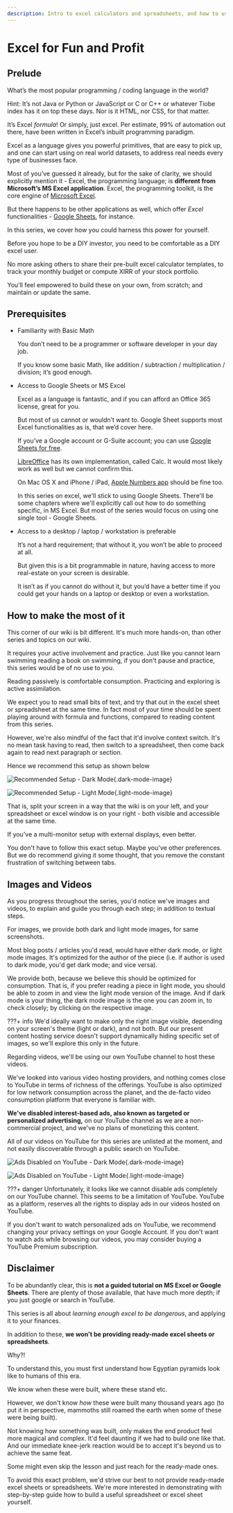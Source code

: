 ```yaml
---
description: Intro to excel calculators and spreadsheets, and how to use them for your finances
---
```


# Excel for Fun and Profit

## Prelude

What’s the most popular programming / coding language in the world?

Hint: It’s not Java or Python or JavaScript or C or C++ or whatever Tiobe index has it on top these days. Nor is it HTML, nor CSS, for that matter.

It’s Excel *formula*! Or simply, just excel. Per estimate, 99% of automation out there, have been written in Excel’s inbuilt programming paradigm.

Excel as a language gives you powerful primitives, that are easy to pick up, and one can start using on real world datasets, to address real needs every type of businesses face.

Most of you’ve guessed it already, but for the sake of clarity, we should explicitly mention it - Excel, the programming language; is **different from Microsoft’s MS Excel application**. Excel, the programming toolkit, is the core engine of [Microsoft Excel](https://www.microsoft.com/en-in/microsoft-365/excel).

But there happens to be other applications as well, which offer *Excel* functionalities - [Google Sheets](https://docs.google.com/spreadsheets/), for instance.

In this series, we cover how you could harness this power for yourself.

Before you hope to be a DIY investor, you need to be comfortable as a DIY excel user.

No more asking others to share their pre-built excel calculator templates, to track your monthly budget or compute XIRR of your stock portfolio.

You’ll feel empowered to build these on your own, from scratch; and maintain or update the same.

## Prerequisites

-   Familiarity with Basic Math

    You don’t need to be a programmer or software developer in your day job.

    If you know some basic Math, like addition / subtraction / multiplication / division; it’s good enough.

-   Access to Google Sheets or MS Excel

    Excel as a language is fantastic, and if you can afford an Office 365 license, great for you.

    But most of us cannot or wouldn’t want to. Google Sheet supports most Excel functionalities as is, that we’d cover here.

    If you’ve a Google account or G-Suite account; you can use [Google Sheets for free](https://docs.google.com/spreadsheets).

    [LibreOffice](https://www.libreoffice.org/) has its own implementation, called Calc. It would most likely work as well but we cannot confirm this.

    On Mac OS X and iPhone / iPad, [Apple Numbers app](https://www.apple.com/in/numbers/) should be fine too.

    In this series on excel, we'll stick to using Google Sheets. There'll be some chapters where we'll explicitly call out how to do something specific, in MS Excel. But most of the series would focus on using one single tool - Google Sheets.

-   Access to a desktop / laptop / workstation is preferable

    It’s not a hard requirement; that without it, you won’t be able to proceed at all.

    But given this is a bit programmable in nature, having access to more real-estate on your screen is desirable.

    It isn’t as if you cannot do without it, but you’d have a better time if you could get your hands on a laptop or desktop or even a workstation.

## How to make the most of it

This corner of our wiki is bit different. It's much more hands-on, than other series and topics on our wiki.

It requires your active involvement and practice. Just like you cannot learn swimming reading a book on swimming, if you don't pause and practice, this series would be of no use to you.

Reading passively is comfortable consumption. Practicing and exploring is active assimilation.

We expect you to read small bits of text, and try that out in the excel sheet or spreadsheet at the same time. In fact most of your time should be spent playing around with formula and functions, compared to reading content from this series.

However, we're also mindful of the fact that it'd involve context switch. It's no mean task having to read, then switch to a spreadsheet, then come back again to read next paragraph or section.

Hence we recommend this setup as shown below

![Recommended Setup - Dark Mode](/images/excel-setup.dark%20(1).png){.dark-mode-image}

![Recommended Setup - Light Mode](/images/excel-setup.light%20(1).png){.light-mode-image}

That is, split your screen in a way that the wiki is on your left, and your spreadsheet or excel window is on your right - both visible and accessible at the same time.

If you've a multi-monitor setup with external displays, even better.

You don't have to follow this exact setup. Maybe you've other preferences. But we do recommend giving it some thought, that you remove the constant frustration of switching between tabs.

## Images and Videos

As you progress throughout the series, you'd notice we've images and videos, to explain and guide you through each step; in addition to textual steps.

For images, we provide both dark and light mode images, for same screenshots.

Most blog posts / articles you'd read, would have either dark mode, or light mode images. It's optimized for the author of the piece (i.e. if author is used to dark mode, you'd get dark mode; and vice versa).

We provide both, because we believe this should be optimized for consumption. That is, if you prefer reading a piece in light mode, you should be able to zoom in and view the light mode version of the image. And if dark mode is your thing, the dark mode image is the one you can zoom in, to check closely; by clicking on the respective image.

???+ info
    We'd ideally want to make only the right image visible, depending on your screen's theme (light or dark), and not both. But our present content hosting service doesn't support dynamically hiding specific set of images, so we'll explore this only in the future.

Regarding videos, we'll be using our own YouTube channel to host these videos.

We've looked into various video hosting providers, and nothing comes close to YouTube in terms of richness of the offerings. YouTube is also optimized for low network consumption across the planet, and the de-facto video consumption platform that everyone is familiar with.

**We've disabled interest-based ads, also known as targeted or personalized advertising,** on our YouTube channel as we are a non-commercial project, and we've no plans of monetizing this content.

All of our videos on YouTube for this series are unlisted at the moment, and not easily discoverable through a public search on YouTube.

![Ads Disabled on YouTube - Dark Mode](/images/ad-disabled.dark%20(1).png){.dark-mode-image}

![Ads Disabled on YouTube - Light Mode](/images/ad-disabled.light%20(1).png){.light-mode-image}

???+ danger
    Unfortunately, it looks like we cannot disable ads completely on our YouTube channel. This seems to be a limitation of YouTube. YouTube as a platform, reserves all the rights to display ads in our videos hosted on YouTube.

If you don't want to watch personalized ads on YouTube, we recommend changing your privacy settings on your Google Account. If you don't want to watch ads while browsing our videos, you may consider buying a YouTube Premium subscription.

## Disclaimer

To be abundantly clear, this is **not a guided tutorial on MS Excel or Google Sheets**. There are plenty of those available, that have much more depth; if you just google or search in YouTube.

This series is all about *learning enough excel to be dangerous*, and applying it to your finances.

In addition to these, **we won't be providing ready-made excel sheets or spreadsheets**.

Why?!

To understand this, you must first understand how Egyptian pyramids look like to humans of this era.

We know when these were built, where these stand etc.

However, we don't know *how* these were built many thousand years ago (to put it in perspective, mammoths still roamed the earth when some of these were being built).

Not knowing how something was built, only makes the end product feel more magical and complex. It'd feel daunting if we had to build one like that. And our immediate knee-jerk reaction would be to accept it's beyond us to achieve the same feat.

Some might even skip the lesson and just reach for the ready-made ones.

To avoid this exact problem, we'd strive our best to not provide ready-made excel sheets or spreadsheets. We're more interested in demonstrating with step-by-step guide how to build a useful spreadsheet or excel sheet yourself.
